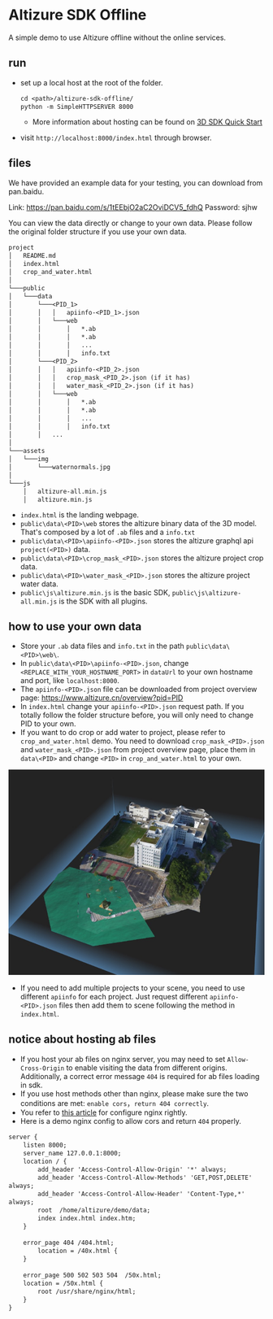 # Altizure SDK Offline

A simple demo to use Altizure offline without the online services.


## run

* set up a local host at the root of the folder.
    ```
    cd <path>/altizure-sdk-offline/
    python -m SimpleHTTPSERVER 8000
    ```
    * More information about hosting can be found on [3D SDK Quick Start](https://docs.altizure.cn/en/jssdk.html)



* visit `http://localhost:8000/index.html` through browser.

## files

We have provided an example data for your testing, you can download from pan.baidu.

Link: https://pan.baidu.com/s/1tEEbjO2aC2OviDCV5_fdhQ  Password: sjhw

You can view the data directly or change to your own data. Please follow the original folder structure if you use your own data.
```
project
│   README.md
│   index.html
│   crop_and_water.html
│
└───public
│   └───data
│       └───<PID_1>
│       │   │   apiinfo-<PID_1>.json
│       │   └───web
│       │       │   *.ab
│       │       │   *.ab
│       │       │   ...
│       │       │   info.txt
│       └───<PID_2>
│       │   │   apiinfo-<PID_2>.json
│       │   │   crop_mask_<PID_2>.json (if it has)
│       │   │   water_mask_<PID_2>.json (if it has)
│       │   └───web
│       │       │   *.ab
│       │       │   *.ab
│       │       │   ...
│       │       │   info.txt
│       │   ...
│   
└───assets
│   └───img
│       └───waternormals.jpg
│   
└───js
    │   altizure-all.min.js
    │   altizure.min.js
```


+ `index.html` is the landing webpage.
+ `public\data\<PID>\web` stores the altizure binary data of the 3D model. That's composed by a lot of `.ab` files and a `info.txt`
+ `public\data\<PID>\apiinfo-<PID>.json` stores the altizure graphql api `project(<PID>)` data.
+ `public\data\<PID>\crop_mask_<PID>.json` stores the altizure project crop data.
+ `public\data\<PID>\water_mask_<PID>.json` stores the altizure project water data.
+ `public\js\altizure.min.js` is the basic SDK, `public\js\altizure-all.min.js` is the SDK with all plugins.

## how to use your own data


* Store your `.ab` data files and `info.txt` in the path `public\data\<PID>\web\`.
* In `public\data\<PID>\apiinfo-<PID>.json`, change `<REPLACE_WITH_YOUR_HOSTNAME_PORT>` in `dataUrl` to your own hostname and port, like `localhost:8000`.
* The `apiinfo-<PID>.json` file can be downloaded from project overview page: https://www.altizure.cn/overview?pid=PID
* In `index.html` change your `apiinfo-<PID>.json` request path. If you totally follow the folder structure before, you will only need to change PID to your own.
* If you want to do crop or add water to project, please refer to `crop_and_water.html` demo. You need to download `crop_mask_<PID>.json` and `water_mask_<PID>.json` from project overview page, place them in `data\<PID>` and change `<PID>` in `crop_and_water.html` to your own.

![project with crop and water](./public/assets/img/screen_capture.jpg)
* If you need to add multiple projects to your scene, you need to use different `apiinfo` for each project. Just request different `apiinfo-<PID>.json` files then add them to scene following the method in `index.html`.

## notice about hosting ab files

* If you host your ab files on nginx server, you may need to set `Allow-Cross-Origin` to enable visiting the data from different origins. Additionally, a correct error message `404` is required for ab files loading in sdk. 
* If you use host methods other than nginx, please make sure the two conditions are met: `enable cors`，`return 404 correctly`.
* You refer to [this article](https://serverfault.com/questions/393532/allowing-cross-origin-requests-cors-on-nginx-for-404-responses/700670) for configure nginx rightly.
* Here is a demo nginx config to allow cors and return `404` properly.
```
server {
    listen 8000;
    server_name 127.0.0.1:8000;
    location / {
        add_header 'Access-Control-Allow-Origin' '*' always;
        add_header 'Access-Control-Allow-Methods' 'GET,POST,DELETE' always;
        add_header 'Access-Control-Allow-Header' 'Content-Type,*' always;
	    root  /home/altizure/demo/data;
        index index.html index.htm;
    }

    error_page 404 /404.html;
        location = /40x.html {
    }

    error_page 500 502 503 504  /50x.html;
    location = /50x.html {
        root /usr/share/nginx/html;
    }
}
```